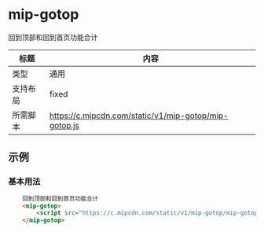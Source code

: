 # mip-gotop

回到顶部和回到首页功能合计

标题|内容
----|----
类型|通用
支持布局|fixed
所需脚本|https://c.mipcdn.com/static/v1/mip-gotop/mip-gotop.js

## 示例

### 基本用法
```html
    回到顶部和回到首页功能合计
    <mip-gotop>
        <script src="https://c.mipcdn.com/static/v1/mip-gotop/mip-gotop.js"></script>
    </mip-gotop>
```

